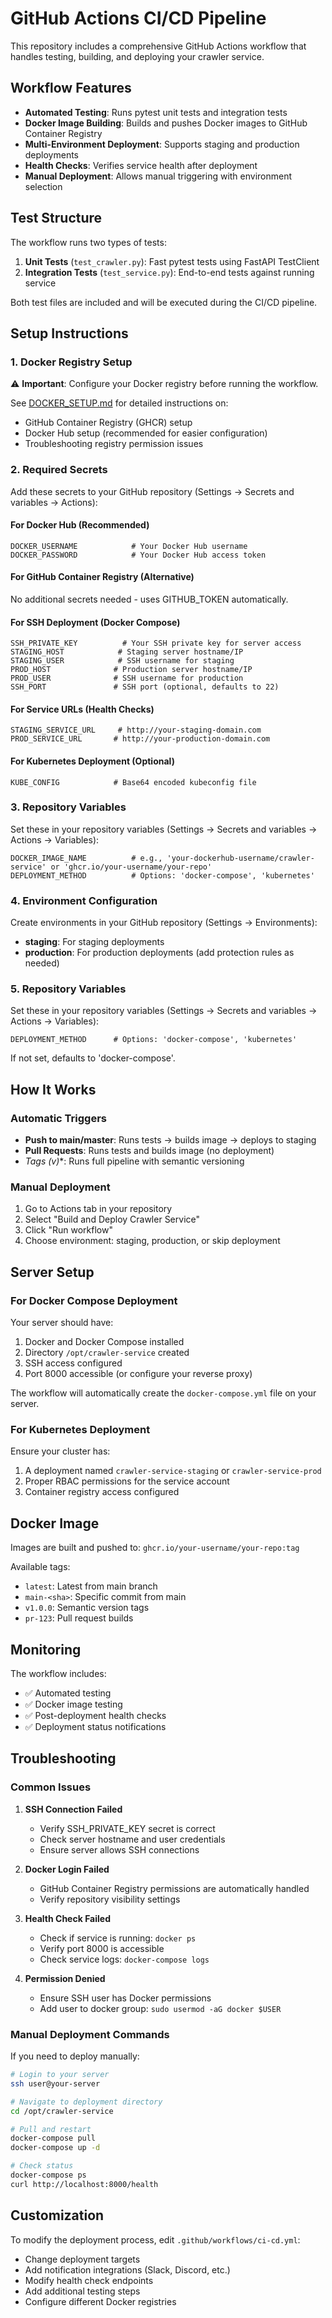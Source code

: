 # GitHub Actions CI/CD Pipeline

This repository includes a comprehensive GitHub Actions workflow that handles testing, building, and deploying your crawler service.

## Workflow Features

- **Automated Testing**: Runs pytest unit tests and integration tests
- **Docker Image Building**: Builds and pushes Docker images to GitHub Container Registry
- **Multi-Environment Deployment**: Supports staging and production deployments
- **Health Checks**: Verifies service health after deployment
- **Manual Deployment**: Allows manual triggering with environment selection

## Test Structure

The workflow runs two types of tests:

1. **Unit Tests** (`test_crawler.py`): Fast pytest tests using FastAPI TestClient
2. **Integration Tests** (`test_service.py`): End-to-end tests against running service

Both test files are included and will be executed during the CI/CD pipeline.

## Setup Instructions

### 1. Docker Registry Setup

⚠️ **Important**: Configure your Docker registry before running the workflow.

See [DOCKER_SETUP.md](DOCKER_SETUP.md) for detailed instructions on:
- GitHub Container Registry (GHCR) setup
- Docker Hub setup (recommended for easier configuration)
- Troubleshooting registry permission issues

### 2. Required Secrets

Add these secrets to your GitHub repository (Settings → Secrets and variables → Actions):

#### For Docker Hub (Recommended)
```
DOCKER_USERNAME            # Your Docker Hub username
DOCKER_PASSWORD            # Your Docker Hub access token
```

#### For GitHub Container Registry (Alternative)
No additional secrets needed - uses GITHUB_TOKEN automatically.

#### For SSH Deployment (Docker Compose)
```
SSH_PRIVATE_KEY          # Your SSH private key for server access
STAGING_HOST            # Staging server hostname/IP
STAGING_USER            # SSH username for staging
PROD_HOST              # Production server hostname/IP  
PROD_USER              # SSH username for production
SSH_PORT               # SSH port (optional, defaults to 22)
```

#### For Service URLs (Health Checks)
```
STAGING_SERVICE_URL     # http://your-staging-domain.com
PROD_SERVICE_URL       # http://your-production-domain.com
```

#### For Kubernetes Deployment (Optional)
```
KUBE_CONFIG            # Base64 encoded kubeconfig file
```

### 3. Repository Variables

Set these in your repository variables (Settings → Secrets and variables → Actions → Variables):

```
DOCKER_IMAGE_NAME          # e.g., 'your-dockerhub-username/crawler-service' or 'ghcr.io/your-username/your-repo'
DEPLOYMENT_METHOD          # Options: 'docker-compose', 'kubernetes'
```

### 4. Environment Configuration

Create environments in your GitHub repository (Settings → Environments):

- **staging**: For staging deployments
- **production**: For production deployments (add protection rules as needed)

### 5. Repository Variables

Set these in your repository variables (Settings → Secrets and variables → Actions → Variables):

```
DEPLOYMENT_METHOD      # Options: 'docker-compose', 'kubernetes'
```

If not set, defaults to 'docker-compose'.

## How It Works

### Automatic Triggers
- **Push to main/master**: Runs tests → builds image → deploys to staging
- **Pull Requests**: Runs tests and builds image (no deployment)
- **Tags (v*)**: Runs full pipeline with semantic versioning

### Manual Deployment
1. Go to Actions tab in your repository
2. Select "Build and Deploy Crawler Service"
3. Click "Run workflow"
4. Choose environment: staging, production, or skip deployment

## Server Setup

### For Docker Compose Deployment

Your server should have:
1. Docker and Docker Compose installed
2. Directory `/opt/crawler-service` created
3. SSH access configured
4. Port 8000 accessible (or configure your reverse proxy)

The workflow will automatically create the `docker-compose.yml` file on your server.

### For Kubernetes Deployment

Ensure your cluster has:
1. A deployment named `crawler-service-staging` or `crawler-service-prod`
2. Proper RBAC permissions for the service account
3. Container registry access configured

## Docker Image

Images are built and pushed to: `ghcr.io/your-username/your-repo:tag`

Available tags:
- `latest`: Latest from main branch
- `main-<sha>`: Specific commit from main
- `v1.0.0`: Semantic version tags
- `pr-123`: Pull request builds

## Monitoring

The workflow includes:
- ✅ Automated testing
- ✅ Docker image testing
- ✅ Post-deployment health checks
- ✅ Deployment status notifications

## Troubleshooting

### Common Issues

1. **SSH Connection Failed**
   - Verify SSH_PRIVATE_KEY secret is correct
   - Check server hostname and user credentials
   - Ensure server allows SSH connections

2. **Docker Login Failed**
   - GitHub Container Registry permissions are automatically handled
   - Verify repository visibility settings

3. **Health Check Failed**
   - Check if service is running: `docker ps`
   - Verify port 8000 is accessible
   - Check service logs: `docker-compose logs`

4. **Permission Denied**
   - Ensure SSH user has Docker permissions
   - Add user to docker group: `sudo usermod -aG docker $USER`

### Manual Deployment Commands

If you need to deploy manually:

```bash
# Login to your server
ssh user@your-server

# Navigate to deployment directory
cd /opt/crawler-service

# Pull and restart
docker-compose pull
docker-compose up -d

# Check status
docker-compose ps
curl http://localhost:8000/health
```

## Customization

To modify the deployment process, edit `.github/workflows/ci-cd.yml`:

- Change deployment targets
- Add notification integrations (Slack, Discord, etc.)
- Modify health check endpoints
- Add additional testing steps
- Configure different Docker registries
